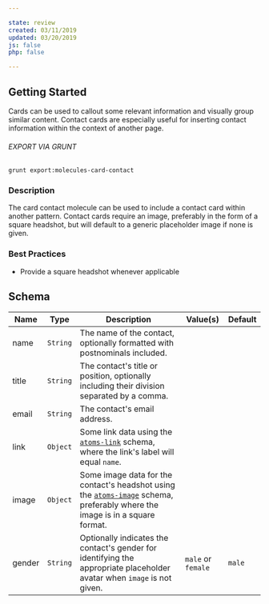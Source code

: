 ```yaml
---

state: review
created: 03/11/2019
updated: 03/20/2019
js: false
php: false

---
```


## Getting Started

Cards can be used to callout some relevant information and visually group similar content. Contact cards are especially useful for inserting contact information within the context of another page.

###### EXPORT VIA GRUNT

```
grunt export:molecules-card-contact
```


### Description

The card contact molecule can be used to include a contact card within another pattern. Contact cards require an image, preferably in the form of a square headshot, but will default to a generic placeholder image if none is given.


### Best Practices

- Provide a square headshot whenever applicable


## Schema

| Name    | Type      | Description                                                                                 | Value(s)  | Default   |
|---------|-----------|---------------------------------------------------------------------------------------------|-----------|-----------|
| name    | `String`  | The name of the contact, optionally formatted with postnominals included.                   |           |           |
| title   | `String`  | The contact's title or position, optionally including their division separated by a comma.  |           |           |
| email   | `String`  | The contact's email address.                                                                |           |           |
| link    | `Object`  | Some link data using the [`atoms-link`][atoms-link] schema, where the link's label will equal `name`. | |           |
| image   | `Object`  | Some image data for the contact's headshot using the [`atoms-image`][atoms-image] schema, preferably where the image is in a square format. |            |            |
| gender  | `String`  | Optionally indicates the contact's gender for identifying the appropriate placeholder avatar when `image` is not given.  | `male` or `female` | `male`    |

[atoms-link]: /patterns/20-atoms-globals-link/20-atoms-globals-link.html
[atoms-image]: /patterns/20-atoms-media-image/20-atoms-media-image.html
